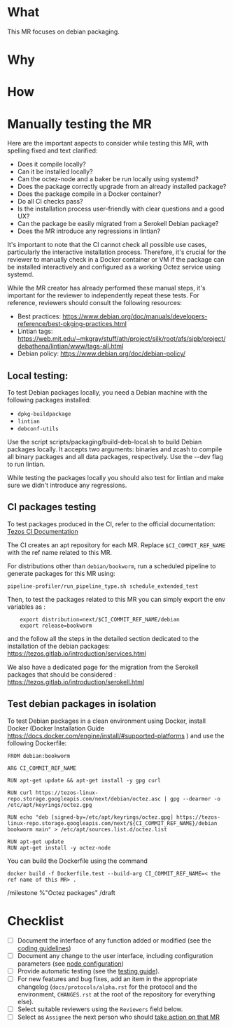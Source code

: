 <!--
Thanks you for taking the time to contributing to the Tezos project!

Make sure to read our Contributing guide (https://tezos.gitlab.io/developer/contributing.html) and the Merge process description (https://tezos.gitlab.io/developer/merge_team.html). -->

# What

This MR focuses on debian packaging.


<!-- Explain what your MR does without going into details. -->

# Why

<!-- Explain the motivation for your work. -->

# How

<!-- Explain how your MR achieves what it says it does and why it is a good way. -->
<!-- Discuss possible side-effects and other solutions you have considered. -->

# Manually testing the MR

Here are the important aspects to consider while testing this MR, with spelling fixed and text clarified:

- Does it compile locally?
- Can it be installed locally?
- Can the octez-node and a baker be run locally using systemd?
- Does the package correctly upgrade from an already installed package?
- Does the package compile in a Docker container?
- Do all CI checks pass?
- Is the installation process user-friendly with clear questions and a good UX?
- Can the package be easily migrated from a Serokell Debian package?
- Does the MR introduce any regressions in lintian?

It's important to note that the CI cannot check all possible use cases,
particularly the interactive installation process. Therefore, it's crucial for
the reviewer to manually check in a Docker container or VM if the package can
be installed interactively and configured as a working Octez service using
systemd.

While the MR creator has already performed these manual steps, it's
important for the reviewer to independently repeat these tests. For reference,
reviewers should consult the following resources:

- Best practices: https://www.debian.org/doc/manuals/developers-reference/best-pkging-practices.html
- Lintian tags: https://web.mit.edu/~mkgray/stuff/ath/project/silk/root/afs/sipb/project/debathena/lintian/www/tags-all.html
- Debian policy: https://www.debian.org/doc/debian-policy/



## Local testing:
To test Debian packages locally, you need a Debian machine with the following
packages installed:

- `dpkg-buildpackage`
- `lintian`
- `debconf-utils`

Use the script scripts/packaging/build-deb-local.sh to build Debian packages
locally. It accepts two arguments: binaries and zcash to compile all binary
packages and all data packages, respectively. Use the --dev flag to run
lintian.

While testing the packages locally you should also test for lintian and make
sure we didn't introduce any regressions.

## CI packages testing

To test packages produced in the CI, refer to the official documentation:
[Tezos CI
Documentation](https://tezos.gitlab.io/introduction/howtoget.html#new-set-of-debian-packages)

The CI creates an apt repository for each MR. Replace `$CI_COMMIT_REF_NAME`
with the ref name related to this MR.

For distributions other than `debian/bookworm`, run a scheduled pipeline to
generate packages for this MR using:

```
pipeline-profiler/run_pipeline_type.sh schedule_extended_test
```

Then, to test the packages related to this MR you can simply export the env
variables as :

```
    export distribution=next/$CI_COMMIT_REF_NAME/debian
    export release=bookworm
```

and the follow all the steps in the detailed section dedicated to the installation of the debian packages: https://tezos.gitlab.io/introduction/services.html

We also have a dedicated page for the migration from the Serokell packages that should be considered : https://tezos.gitlab.io/introduction/serokell.html

## Test debian packages in isolation

To test Debian packages in a clean environment using Docker, install Docker (Docker Installation Guide https://docs.docker.com/engine/install/#supported-platforms ) and use the following Dockerfile:

```
FROM debian:bookworm

ARG CI_COMMIT_REF_NAME

RUN apt-get update && apt-get install -y gpg curl

RUN curl https://tezos-linux-repo.storage.googleapis.com/next/debian/octez.asc | gpg --dearmor -o /etc/apt/keyrings/octez.gpg

RUN echo "deb [signed-by=/etc/apt/keyrings/octez.gpg] https://tezos-linux-repo.storage.googleapis.com/next/${CI_COMMIT_REF_NAME}/debian bookworm main" > /etc/apt/sources.list.d/octez.list

RUN apt-get update
RUN apt-get install -y octez-node
```

You can build the Dockerfile using the command
```
docker build -f Dockerfile.test --build-arg CI_COMMIT_REF_NAME=< the ref name of this MR> .
```

<!--
remove to assign reviewers :
/ready
/assign @Killian-Delarue @romain.nl @NicVolanschi @AurelienMonteillet @onurb
/assign_reviewer @Killian-Delarue @romain.nl @NicVolanschi @AurelienMonteillet @onurb
-->

/milestone %"Octez  packages"
/draft

<!-- Describe how reviewers and approvers can test this MR. -->

# Checklist

- [ ] Document the interface of any function added or modified (see the [coding guidelines](https://tezos.gitlab.io/developer/guidelines.html))
- [ ] Document any change to the user interface, including configuration parameters (see [node configuration](https://tezos.gitlab.io/user/node-configuration.html))
- [ ] Provide automatic testing (see the [testing guide](https://tezos.gitlab.io/developer/testing.html)).
- [ ] For new features and bug fixes, add an item in the appropriate changelog (`docs/protocols/alpha.rst` for the protocol and the environment, `CHANGES.rst` at the root of the repository for everything else).
- [ ] Select suitable reviewers using the `Reviewers` field below.
- [ ] Select as `Assignee` the next person who should [take action on that MR](https://tezos.gitlab.io/developer/contributing.html#merge-request-assignees-field)
